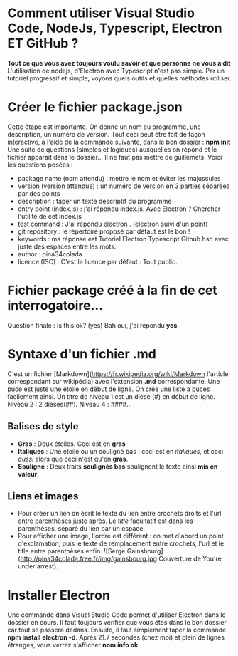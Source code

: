 # Comment utiliser Visual Studio Code, NodeJs, Typescript, Electron ET GitHub ? 
__Tout ce que vous avez toujours voulu savoir et que personne ne vous a dit__
L'utilisation de nodejs, d'Electron avec Typescript n'est pas simple.
Par un tutoriel progressif et simple, voyons quels outils et quelles méthodes utiliser.

# Créer le fichier __package.json__
Cette étape est importante. On donne un nom au programme, une description, un numéro de version.
Tout ceci peut être fait de façon interactive, à l'aide de la commande suivante, dans le bon dossier : **npm init**
 Une suite de questions (simples et logiques) auxquelles on répond et le fichier apparait dans le dossier... 
 Il ne faut pas mettre de guillemets. Voici les questions posées :
 - package name (nom attendu) : mettre le nom et éviter les majuscules
 - version (version attendue) : un numéro de version en 3 parties séparées par des points
 - description : taper un texte descriptif du programme
 - entry point (index.js) : j'ai répondu index.js. Avec Electron ? Chercher l'utilité de cet index.js
 - test command : J'ai répondu electron . (electron suivi d'un point)
 - git repository : le répertoire proposé par défaut est le bon !
 - keywords : ma réponse est Tutoriel Electron Typescript Github hsh avec juste des espaces entre les mots.
 - author : pina34colada
 - licence (ISC) : C'est la licence par défaut : Tout public.

 # Fichier package créé à la fin de cet interrogatoire...
Question finale : Is this ok? (yes) Bah oui, j'ai répondu __yes__.
 # Syntaxe d'un fichier .md 
 C'est un fichier [Markdown](https://fr.wikipedia.org/wiki/Markdown l'article correspondant sur wikipédia) avec l'extension **.md** correspondante. 
 Une puce est juste une étoile en début de ligne. On crée une liste à puces facilement ainsi.
 Un titre de niveau 1 est un dièse (#) en début de ligne. Niveau 2 : 2 dièses(##). Niveau 4 : ####... 
## Balises de style 
* **Gras** : Deux étoiles. Ceci est en **gras**
* **Italiques** : Une étoile ou un souligné bas : ceci est en *italiques*, et ceci _aussi_ alors que ceci n'est qu'en **gras**.
* **Souligné** : Deux traits __soulignés bas__ soulignent le texte ainsi __mis en valeur__.

## Liens et images
* Pour créer un lien on écrit le texte du lien entre crochets droits et l'url entre parenthèses juste après. Le _title_ facultatif est dans les parenthèses, séparé du lien par un espace.
* Pour afficher une image, l'ordre est différent : on met d'abord un point d'exclamation, puis le texte de remplacement entre crochets, l'url et le title entre parenthèses enfin. ![Serge Gainsbourg](http://pina34colada.free.fr/img/gainsbourg.jpg Couverture de You're under arrest).

# Installer Electron 
Une commande dans Visual Studio Code permet d'utiliser Electron dans le dossier en cours.
Il faut toujours vérifier que vous êtes dans le bon dossier car tout se passera dedans.
Ensuite, il faut simplement taper la commande **npm install electron -d**.
Après 21.7 secondes (chez moi) et plein de lignes étranges, vous verrez s'afficher **nom info ok**. 